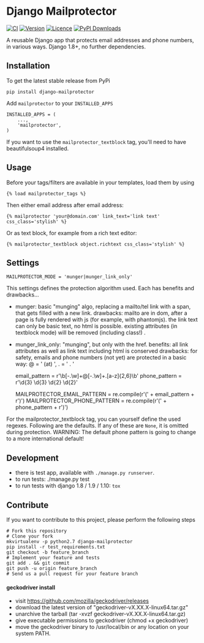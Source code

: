 # Django Mailprotector

[![CI](https://img.shields.io/github/workflow/status/bnzk/django-mailprotector/CI.svg?style=flat-square&logo=github "CI")](https://github.com/bnzk/django-mailprotector/actions/workflows/ci.yml)
[![Version](https://img.shields.io/pypi/v/django-mailprotector.svg?style=flat-square "Version")](https://pypi.python.org/pypi/django-mailprotector/)
[![Licence](https://img.shields.io/github/license/bnzk/django-mailprotector.svg?style=flat-square "Licence")](https://pypi.python.org/pypi/django-mailprotector/)
[![PyPI Downloads](https://img.shields.io/pypi/dm/djangocms-mailprotector?style=flat-square "PyPi Downloads")](https://pypistats.org/packages/django-mailprotector)

A reusable Django app that protects email addresses and phone numbers, in various ways. Django 1.8+, no further dependencies.


## Installation

To get the latest stable release from PyPi

    pip install django-mailprotector

Add `mailprotector` to your `INSTALLED_APPS`

    INSTALLED_APPS = (
        ...,
        'mailprotector',
    )
    
If you want to use the `mailprotector_textblock` tag, you'll need to have beautifulsoup4 installed.


## Usage

Before your tags/filters are available in your templates, load them by using

	{% load mailprotector_tags %}

Then either email address after email address:

	{% mailprotector 'your@domain.com' link_text='link text' css_class='stylish' %}

Or as text block, for example from a rich text editor:

	{% mailprotector_textblock object.richtext css_class='stylish' %}


## Settings

    MAILPROTECTOR_MODE = 'munger|munger_link_only'

This settings defines the protection algorithm used. Each has benefits and drawbacks...

- munger: basic "munging" algo, replacing a mailto/tel link with a span, that gets filled with a new link. 
    drawbacks: mailto are in dom, after a page is fully rendered with js (for example, with phantomjs). the link
    text can only be basic text, no html is possible. existing attributes (in textblock mode) will be removed (including class!) .
- munger_link_only: "munging", but only with the href. 
    benefits: all link attributes as well as link text including html is conserved
    drawbacks: for safety, emails and phone numbers (not yet) are protected in a basic way: @ = ' (at) ', . = ' . '
 
 
    email_pattern = r'\b[-.\w]+@[-.\w]+\.[a-z]{2,6}\b'
    phone_pattern = r'\d{3} \d{3} \d{2} \d{2}'

    MAILPROTECTOR_EMAIL_PATTERN = re.compile(r'(' + email_pattern + r')')
    MAILPROTECTOR_PHONE_PATTERN = re.compile(r'(' + phone_pattern + r')')
 
For the mailprotector_textblock tag, you can yourself define the used regexes. Following are the
defaults. If any of these are `None`, it is omitted during protection. 
WARNING: The default phone pattern is going to change to a more
international default!


## Development

- there is test app, available with `./manage.py runserver`.
- to run tests: ./manage.py test
- to run tests with django 1.8 / 1.9 / 1.10: `tox`


## Contribute

If you want to contribute to this project, please perform the following steps

    # Fork this repository
    # Clone your fork
    mkvirtualenv -p python2.7 django-mailprotector
    pip install -r test_requirements.txt
    git checkout -b feature_branch
    # Implement your feature and tests
    git add . && git commit
    git push -u origin feature_branch
    # Send us a pull request for your feature branch

#### geckodriver install

- visit https://github.com/mozilla/geckodriver/releases
- download the latest version of "geckodriver-vX.XX.X-linux64.tar.gz"
- unarchive the tarball (tar -xvzf geckodriver-vX.XX.X-linux64.tar.gz)
- give executable permissions to geckodriver (chmod +x geckodriver)
- move the geckodriver binary to /usr/local/bin or any location on your system PATH.
